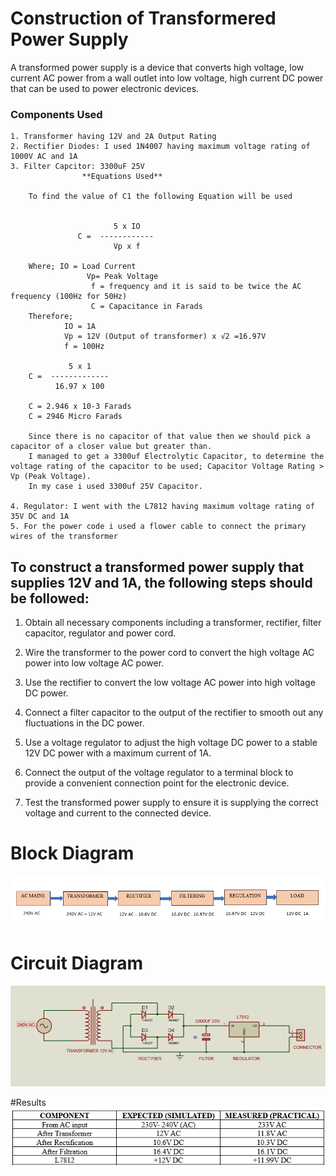 # Construction of Transformered Power Supply 

A transformed power supply is a device that converts high voltage, low current AC power from a wall outlet into low voltage, high current DC power that can be used to power electronic devices.

### Components Used
    1. Transformer having 12V and 2A Output Rating 
    2. Rectifier Diodes: I used 1N4007 having maximum voltage rating of 1000V AC and 1A
    3. Filter Capcitor: 3300uF 25V
                    **Equations Used**

        To find the value of C1 the following Equation will be used


                           5 x IO
                   C =  ------------
                           Vp x f

        Where; IO = Load Current
                     Vp= Peak Voltage
                      f = frequency and it is said to be twice the AC frequency (100Hz for 50Hz)
                      C = Capacitance in Farads
        Therefore;
                IO = 1A
                Vp = 12V (Output of transformer) x √2 =16.97V
                f = 100Hz

                 5 x 1 
        C =  -------------
              16.97 x 100

        C = 2.946 x 10-3 Farads
        C = 2946 Micro Farads

        Since there is no capacitor of that value then we should pick a capacitor of a closer value but greater than.
        I managed to get a 3300uf Electrolytic Capacitor, to determine the voltage rating of the capacitor to be used; Capacitor Voltage Rating > Vp (Peak Voltage).
        In my case i used 3300uf 25V Capacitor.

    4. Regulator: I went with the L7812 having maximum voltage rating of 35V DC and 1A 
    5. For the power code i used a flower cable to connect the primary wires of the transformer
    
## To construct a transformed power supply that supplies 12V and 1A, the following steps should be followed:

  1. Obtain all necessary components including a transformer, rectifier, filter capacitor, regulator and power cord.   

  2. Wire the transformer to the power cord to convert the high voltage AC power into low voltage AC power.

  3. Use the rectifier to convert the low voltage AC power into high voltage DC power.

  4. Connect a filter capacitor to the output of the rectifier to smooth out any fluctuations in the DC power.

  5. Use a voltage regulator to adjust the high voltage DC power to a stable 12V DC power with a maximum current of 1A.

  6. Connect the output of the voltage regulator to a terminal block to provide a convenient connection point for the electronic device.

  7. Test the transformed power supply to ensure it is supplying the correct voltage and current to the connected device.

  # Block Diagram
  ![My Image](/Images/Block-diagram.png)
  
  # Circuit Diagram
  ![My Circuit](/Images/Crcuit-diagram.png)
  
  #Results
  ![My Results](/Images/Results.png)
